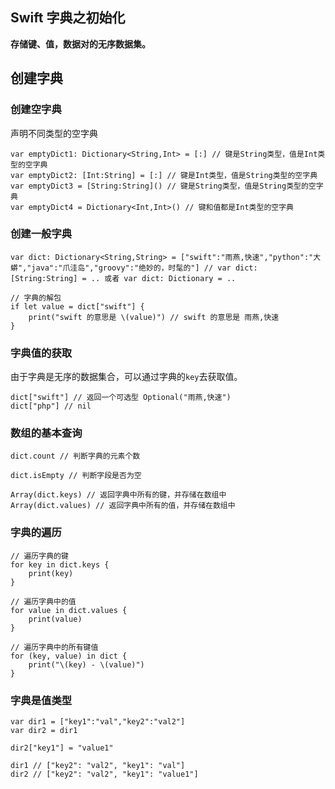 ## Swift 字典之初始化

**存储键、值，数据对的无序数据集。**

## 创建字典

### 创建空字典
声明不同类型的空字典
```
var emptyDict1: Dictionary<String,Int> = [:] // 键是String类型，值是Int类型的空字典
var emptyDict2: [Int:String] = [:] // 键是Int类型，值是String类型的空字典
var emptyDict3 = [String:String]() // 键是String类型，值是String类型的空字典
var emptyDict4 = Dictionary<Int,Int>() // 键和值都是Int类型的空字典
```

### 创建一般字典
```
var dict: Dictionary<String,String> = ["swift":"雨燕,快速","python":"大蟒","java":"爪洼岛","groovy":"绝妙的，时髦的"] // var dict: [String:String] = .. 或者 var dict: Dictionary = .. 

// 字典的解包
if let value = dict["swift"] {
    print("swift 的意思是 \(value)") // swift 的意思是 雨燕,快速
}
```


### 字典值的获取
由于字典是无序的数据集合，可以通过字典的`key`去获取值。
```
dict["swift"] // 返回一个可选型 Optional("雨燕,快速")
dict["php"] // nil
```

### 数组的基本查询
```
dict.count // 判断字典的元素个数

dict.isEmpty // 判断字段是否为空

Array(dict.keys) // 返回字典中所有的键，并存储在数组中
Array(dict.values) // 返回字典中所有的值，并存储在数组中
```

### 字典的遍历
```
// 遍历字典的键
for key in dict.keys {
    print(key)
}

// 遍历字典中的值
for value in dict.values {
    print(value)
}

// 遍历字典中的所有键值
for (key, value) in dict {
    print("\(key) - \(value)")
}
```


### 字典是值类型
```
var dir1 = ["key1":"val","key2":"val2"]
var dir2 = dir1

dir2["key1"] = "value1"

dir1 // ["key2": "val2", "key1": "val"]
dir2 // ["key2": "val2", "key1": "value1"]
```



